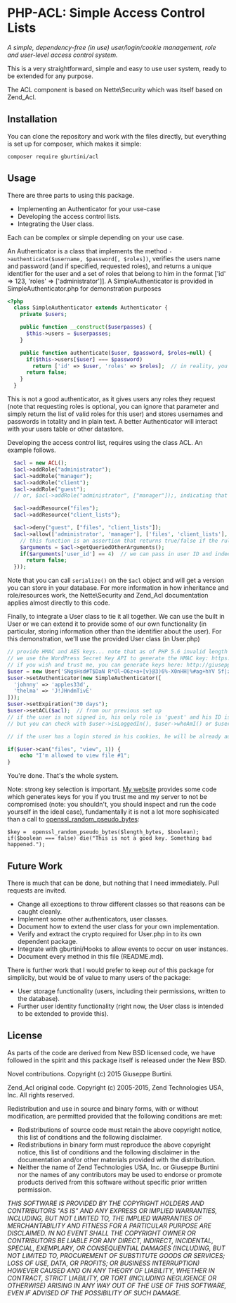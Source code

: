 PHP-ACL: Simple Access Control Lists
====================================

_A simple, dependency-free (in use) user/login/cookie management, role and user-level access control system._

This is a very straightforward, simple and easy to use user system, ready to be extended for any purpose.

The ACL component is based on Nette\Security which was itself based on Zend_Acl.

Installation
------------
You can clone the repository and work with the files directly, but everything is set up for composer, which makes it simple:

    composer require gburtini/acl

Usage
-----
There are three parts to using this package.

* Implementing an Authenticator for your use-case
* Developing the access control lists.
* Integrating the User class.

Each can be complex or simple depending on your use case.

An Authenticator is a class that implements the method ``->authenticate($username, $password[, $roles])``, verifies the users name and password (and if specified, requested roles), and returns a unique identifier for the user and a set of roles that belong to him in the format ['id' => 123, 'roles' => ['administrator']]. A SimpleAuthenticator is provided in SimpleAuthenticator.php for demonstration purposes
````php
<?php
  class SimpleAuthenticator extends Authenticator {
    private $users;

    public function __construct($userpasses) {
      $this->users = $userpasses;
    }

    public function authenticate($user, $password, $roles=null) {
      if($this->users[$user] === $password)
        return ['id' => $user, 'roles' => $roles];  // in reality, you want to pick/confirm roles for this user.
      return false;
    }
  }
````

This is not a good authenticator, as it gives users any roles they request (note that requesting roles is optional, you can ignore that parameter and simply return the list of valid roles for this user) and stores usernames and passwords in totality and in plain text. A better Authenticator will interact with your users table or other datastore.

Developing the access control list, requires using the class ACL. An example follows.
````php
  $acl = new ACL();
  $acl->addRole("administrator");
  $acl->addRole("manager");
  $acl->addRole("client");
  $acl->addRole("guest");
  // or, $acl->addRole("administrator", ["manager"]);, indicating that administrator inherits manager's permissions.

  $acl->addResource("files");
  $acl->addResource("client_lists");

  $acl->deny("guest", ["files", "client_lists"]);
  $acl->allow(['administrator', 'manager'], ['files', 'client_lists'], ['read', 'write'], function($acl, $testing_role, $testing_resource, $testing_privilege) {
    // this function is an assertion that returns true/false if the rule should apply.
    $arguments = $acl->getQueriedOtherArguments();
    if($arguments['user_id'] == 4)  // we can pass in user ID and indeed file/list ID via the other arguments system.
      return false;
  }));
````
Note that you can call ``serialize()`` on the ``$acl`` object and will get a version you can store in your database. For more information in how inheritance and role/resources work, the Nette\Security and Zend_Acl documentation applies almost directly to this code.

Finally, to integrate a User class to tie it all together. We can use the built in User or we can extend it to provide some of our own functionality (in particular, storing information other than the identifier about the user). For this demonstration, we'll use the provided User class (in User.php)

````php
// provide HMAC and AES keys... note that as of PHP 5.6 invalid length AES keys are not acceptable.
// we use the WordPress Secret Key API to generate the HMAC key: https://api.wordpress.org/secret-key/1.1/salt/
// if you wish and trust me, you can generate keys here: http://giuseppe.ca/aes.php - pass ?size=12 to force a particular size (bytes) output key.
$user = new User('SNgsHsd#T$DaN R*Ol~O6z+a+[v}@3)6%-X0nHH|%#ag+hYV 5f|zs}6;T|wM?3+', 'ALPHb92wzIamFw39VHLTiv6rY8i6EiEU8Plghvbhu547iPlgqlHSy76F');
$user->setAuthenticator(new SimpleAuthenticator([
  'johnny' => 'apples33d',
  'thelma' => 'J!JHndmTivE'
]));
$user->setExpiration("30 days");
$user->setACL($acl);  // from our previous set up
// if the user is not signed in, his only role is 'guest' and his ID is null.
// but you can check with $user->isLoggedIn(), $user->whoAmI() or $user->roles()

// if the user has a login stored in his cookies, he will be already authenticated. If he weren't, you can try to authenticate him with $user->login($username, $password); -- this will throw an exception if the login fails.

if($user->can("files", "view", 1)) {
    echo "I'm allowed to view file #1";
}
````

You're done. That's the whole system.

Note: strong key selection is important. [My website](http://giuseppe.ca/aes.php) provides some code which generates keys for you if you trust me and my server to not be compromised (note: you shouldn't, you should inspect and run the code yourself in the ideal case), fundamentally it is not a lot more sophisicated than a call to [openssl_random_pseudo_bytes](http://php.net/manual/en/function.openssl-random-pseudo-bytes.php):

````
$key =  openssl_random_pseudo_bytes($length_bytes, $boolean);
if($boolean === false) die("This is not a good key. Something bad happened.");
````

Future Work
-----------
There is much that can be done, but nothing that I need immediately. Pull requests are invited.

* Change all exceptions to throw different classes so that reasons can be caught cleanly.
* Implement some other authenticators, user classes.
* Document how to extend the user class for your own implementation.
* Verify and extract the crypto required for User.php in to its own dependent package.
* Integrate with gburtini/Hooks to allow events to occur on user instances.
* Document every method in this file (README.md).

There is further work that I would prefer to keep *out* of this package for simplicity, but would be of value to many users of the package:

* User storage functionality (users, including their permissions, written to the database).
* Further user identity functionality (right now, the User class is intended to be extended to provide this).

License
-------
As parts of the code are derived from New BSD licensed code, we have followed in the spirit and this package itself is released under the New BSD.

Novel contributions. Copyright (c) 2015 Giuseppe Burtini.

Zend_Acl original code. Copyright (c) 2005-2015, Zend Technologies USA, Inc. All rights reserved.

Redistribution and use in source and binary forms, with or without modification, are permitted provided that the following conditions are met:

* Redistributions of source code must retain the above copyright notice, this list of conditions and the following disclaimer.
* Redistributions in binary form must reproduce the above copyright notice, this list of conditions and the following disclaimer in the documentation and/or other materials provided with the distribution.
* Neither the name of Zend Technologies USA, Inc. or Giuseppe Burtini nor the names of any contributors may be used to endorse or promote products derived from this software without specific prior written permission.

_THIS SOFTWARE IS PROVIDED BY THE COPYRIGHT HOLDERS AND CONTRIBUTORS "AS IS" AND ANY EXPRESS OR IMPLIED WARRANTIES, INCLUDING, BUT NOT LIMITED TO, THE IMPLIED WARRANTIES OF MERCHANTABILITY AND FITNESS FOR A PARTICULAR PURPOSE ARE DISCLAIMED. IN NO EVENT SHALL THE COPYRIGHT OWNER OR CONTRIBUTORS BE LIABLE FOR ANY DIRECT, INDIRECT, INCIDENTAL, SPECIAL, EXEMPLARY, OR CONSEQUENTIAL DAMAGES (INCLUDING, BUT NOT LIMITED TO, PROCUREMENT OF SUBSTITUTE GOODS OR SERVICES; LOSS OF USE, DATA, OR PROFITS; OR BUSINESS INTERRUPTION) HOWEVER CAUSED AND ON ANY THEORY OF LIABILITY, WHETHER IN CONTRACT, STRICT LIABILITY, OR TORT (INCLUDING NEGLIGENCE OR OTHERWISE) ARISING IN ANY WAY OUT OF THE USE OF THIS SOFTWARE, EVEN IF ADVISED OF THE POSSIBILITY OF SUCH DAMAGE._
